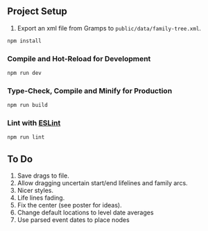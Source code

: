 ## Project Setup

1. Export an xml file from Gramps to `public/data/family-tree.xml`.

```sh
npm install
```

### Compile and Hot-Reload for Development

```sh
npm run dev
```

### Type-Check, Compile and Minify for Production

```sh
npm run build
```

### Lint with [ESLint](https://eslint.org/)

```sh
npm run lint
```

## To Do

1. Save drags to file.
1. Allow dragging uncertain start/end lifelines and family arcs.
1. Nicer styles.
1. Life lines fading.
1. Fix the center (see poster for ideas).
1. Change default locations to level date averages
1. Use parsed event dates to place nodes
